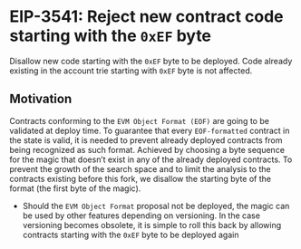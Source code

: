 # EIP-3541: Reject new contract code starting with the `0xEF` byte 
Disallow new code starting with the `0xEF` byte to be deployed. Code already existing in the account trie starting with `0xEF` byte is not affected.

## Motivation
Contracts conforming to the `EVM Object Format (EOF)` are going to be validated at deploy time. To guarantee that every `EOF-formatted` contract in the state is valid, it is needed to prevent already deployed contracts from being recognized as such format. Achieved by choosing a byte sequence for the magic that doesn’t exist in any of the already deployed contracts. To prevent the growth of the search space and to limit the analysis to the contracts existing before this fork, we disallow the starting byte of the format (the first byte of the magic).
* Should the `EVM Object Format` proposal not be deployed, the magic can be used by other features depending on versioning. In the case versioning becomes obsolete, it is simple to roll this back by allowing contracts starting with the `0xEF` byte to be deployed again
